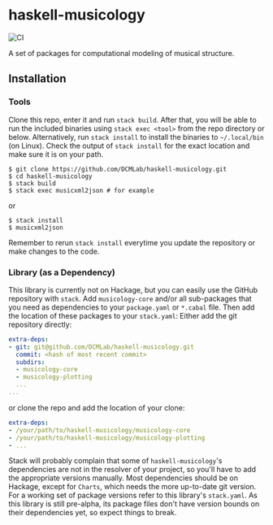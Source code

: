 # haskell-musicology

![CI](https://github.com/DCMLab/haskell-musicology/workflows/CI/badge.svg)

A set of packages for computational modeling of musical structure.

## Installation

### Tools

Clone this repo, enter it and run `stack build`.
After that, you will be able to run the included binaries using `stack exec <tool>` from the repo directory or below.
Alternatively, run `stack install` to install the binaries to `~/.local/bin` (on Linux).
Check the output of `stack install` for the exact location and make sure it is on your path.

``` shell
$ git clone https://github.com/DCMLab/haskell-musicology.git
$ cd haskell-musicology
$ stack build
$ stack exec musicxml2json # for example
```

or

``` shell
$ stack install
$ musicxml2json
```

Remember to rerun `stack install` everytime you update the repository or make changes to the code.

### Library (as a Dependency)

This library is currently not on Hackage,
but you can easily use the GitHub repository with `stack`.
Add `musicology-core` and/or all sub-packages that you need as dependencies
to your `package.yaml` or `*.cabal` file.
Then add the location of these packages to your `stack.yaml`:
Either add the git repository directly:

``` yaml
extra-deps:
- git: git@github.com/DCMLab/haskell-musicology.git
  commit: <hash of most recent commit>
  subdirs:
  - musicology-core
  - musicology-plotting
  ...
...
```

or clone the repo and add the location of your clone:

``` yaml
extra-deps:
- /your/path/to/haskell-musicology/musicology-core
- /your/path/to/haskell-musicology/musicology-plotting
- ...
```

Stack will probably complain that some of `haskell-musicology`'s dependencies
are not in the resolver of your project, so you'll have to add the appropriate versions manually.
Most dependencies should be on Hackage, except for `Charts`,
which needs the more up-to-date git version.
For a working set of package versions refer to this library's `stack.yaml`.
As this library is still pre-alpha,
its package files don't have version bounds on their dependencies yet, so expect things to break.
